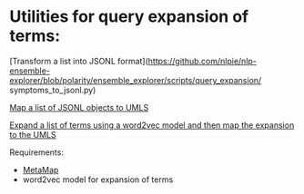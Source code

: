 # Utilities for query expansion of terms:

[Transform a list into JSONL format](https://github.com/nlpie/nlp-ensemble-explorer/blob/polarity/ensemble_explorer/scripts/query_expansion/
symptoms_to_jsonl.py) 

[Map a list of JSONL objects to UMLS](https://github.com/nlpie/nlp-ensemble-explorer/blob/polarity/ensemble_explorer/scripts/query_expansion/symtoms_to_umls.py)

[Expand a list of terms using a word2vec model and then map the expansion to the UMLS](https://github.com/nlpie/nlp-ensemble-explorer/blob/polarity/ensemble_explorer/scripts/query_expansion/semantic_simillarity_to_umls_for_analytics.py) 

Requirements: 
- [MetaMap](https://metamap.nlm.nih.gov/MainDownload.shtml) 
- word2vec model for expansion of terms

